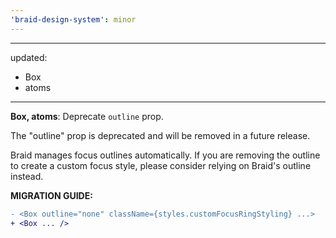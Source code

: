 ```yaml
---
'braid-design-system': minor
---
```


---
updated:
  - Box
  - atoms
---

**Box, atoms**: Deprecate `outline` prop.

The "outline" prop is deprecated and will be removed in a future release.

Braid manages focus outlines automatically.
If you are removing the outline to create a custom focus style, please consider relying on Braid's outline instead.

**MIGRATION GUIDE:**

```diff
- <Box outline="none" className={styles.customFocusRingStyling} ...>
+ <Box ... />
```
